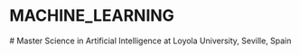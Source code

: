 # MACHINE_LEARNING
# Master Science in Artificial Intelligence at Loyola University, Seville, Spain
